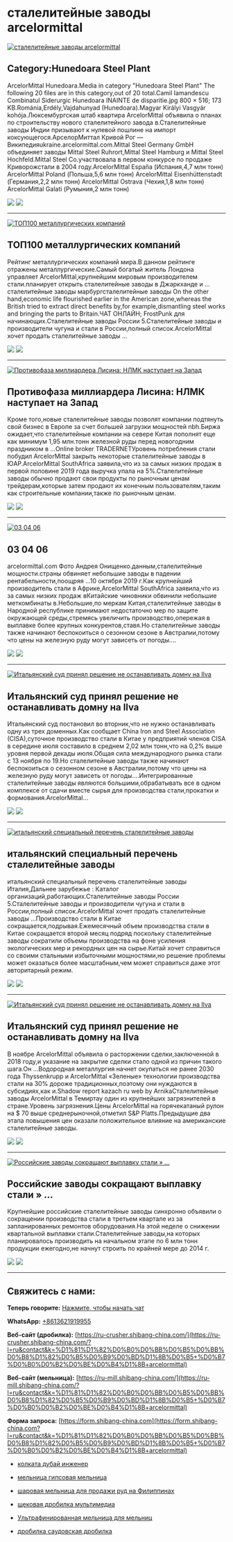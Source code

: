 # сталелитейные заводы arcelormittal

<a href="https://swt.shibang-china.com/?l=ru&img&k=%D1%81%D1%82%D0%B0%D0%BB%D0%B5%D0%BB%D0%B8%D1%82%D0%B5%D0%B9%D0%BD%D1%8B%D0%B5+%D0%B7%D0%B0%D0%B2%D0%BE%D0%B4%D1%8B+arcelormittal" target="_blank">![сталелитейные заводы arcelormittal](http://static.shibang-china.com/all-800x300/730.jpg)</a>

## Category:Hunedoara Steel Plant
ArcelorMittal Hunedoara.Media in category &quot;Hunedoara Steel Plant&quot; The following 20 files are in this category,out of 20 total.Camil Iamandescu Combinatul Siderurgic Hunedoara INAINTE de disparitie.jpg 800 &#215; 516; 173 KB.Rom&#225;nia,Erd&#233;ly,Vajdahunyad (Hunedoara).Magyar Kir&#225;lyi Vasgy&#225;r koh&#243;ja.Люксембургская штаб квартира ArcelorMittal объявила о планах по строительству нового сталелитейного завода в.Сталелитейные заводы Индии призывают к нулевой пошлине на импорт коксующегося.АрселорМиттал Кривой Рог — Википедияukraine.arcelormittal.com.Mittal Steel Germany GmbH объединяет заводы Mittal Steel Ruhrort,Mittal Steel Hamburg и Mittal Steel Hochfeld.Mittal Steel Co.участвовала в первом конкурсе по продаже Криворожстали в 2004 году.ArcelorMittal Espa&#241;a (Испания,4,7 млн тонн) ArcelorMittal Poland (Польша,5,6 млн тонн) ArcelorMittal Eisenh&#252;ttenstadt (Германия,2,2 млн тонн) ArcelorMittal Ostrava (Чехия,1,8 млн тонн) ArcelorMittal Galati (Румыния,2 млн тонн)


<a href="https://whatsapp.shibangsoft.com/WhatsApp.php" target="_blank" title="WhatsApp">![](http://static.shibang-china.com/icon/whatsapp.png)</a> <a href="https://swt.shibang-china.com/?l=ru&icon&k=%D1%81%D1%82%D0%B0%D0%BB%D0%B5%D0%BB%D0%B8%D1%82%D0%B5%D0%B9%D0%BD%D1%8B%D0%B5+%D0%B7%D0%B0%D0%B2%D0%BE%D0%B4%D1%8B+arcelormittal" target="_blank">![](http://static.shibang-china.com/icon/chat-ru.png)</a>

---

<a href="https://swt.shibang-china.com/?l=ru&img&k=%D1%81%D1%82%D0%B0%D0%BB%D0%B5%D0%BB%D0%B8%D1%82%D0%B5%D0%B9%D0%BD%D1%8B%D0%B5+%D0%B7%D0%B0%D0%B2%D0%BE%D0%B4%D1%8B+arcelormittal" target="_blank">![ТОП100 металлургических компаний](http://static.shibang-china.com/all-800x300/974.jpg)</a>

## ТОП100 металлургических компаний
Рейтинг металлургических компаний мира.В данном рейтинге отражены металлургические.Самый богатый житель Лондона управляет ArcelorMittal,крупнейшим мировым производителем стали.планирует открыть сталелитейные заводы в Джаркханде и …сталелитейные заводы марбургсталелитейные заводы On the other hand,economic life flourished earlier in the American zone,whereas the British tried to extract direct benefits by,for example,dismantling steel works and bringing the parts to Britain.ЧАТ ОНЛАЙН; FrostPunk для начинающих.Сталелитейные заводы России 5.Сталелитейные заводы и производители чугуна и стали в России,полный список.ArcelorMittal хочет продать сталелитейные заводы …


<a href="https://whatsapp.shibangsoft.com/WhatsApp.php" target="_blank" title="WhatsApp">![](http://static.shibang-china.com/icon/whatsapp.png)</a> <a href="https://swt.shibang-china.com/?l=ru&icon&k=%D1%81%D1%82%D0%B0%D0%BB%D0%B5%D0%BB%D0%B8%D1%82%D0%B5%D0%B9%D0%BD%D1%8B%D0%B5+%D0%B7%D0%B0%D0%B2%D0%BE%D0%B4%D1%8B+arcelormittal" target="_blank">![](http://static.shibang-china.com/icon/chat-ru.png)</a>

---

<a href="https://swt.shibang-china.com/?l=ru&img&k=%D1%81%D1%82%D0%B0%D0%BB%D0%B5%D0%BB%D0%B8%D1%82%D0%B5%D0%B9%D0%BD%D1%8B%D0%B5+%D0%B7%D0%B0%D0%B2%D0%BE%D0%B4%D1%8B+arcelormittal" target="_blank">![Противофаза миллиардера Лисина: НЛМК наступает на Запад](http://static.shibang-china.com/all-800x300/1093.jpg)</a>

## Противофаза миллиардера Лисина: НЛМК наступает на Запад
Кроме того,новые сталелитейные заводы позволят компании подтянуть свой бизнес в Европе за счет большей загрузки мощностей nbh.Биржа ожидает,что сталелитейные компании на севере Китая пополнят еще как минимум 1,95 млн.тонн железной руды перед новогодним праздником в …Online broker TRADERNETУровень потребления стали побудил ArcelorMittal закрыть некоторые сталелитейные заводы в ЮАР.ArcelorMittal SouthAfrica заявила,что из за самых низких продаж в первой половине 2019 года выручка упала на 5%.Сталелитейные заводы обычно продают свои продукты по рыночным ценам трейдерам,которые затем продают их конечным пользователям,таким как строительные компании,также по рыночным ценам.


<a href="https://whatsapp.shibangsoft.com/WhatsApp.php" target="_blank" title="WhatsApp">![](http://static.shibang-china.com/icon/whatsapp.png)</a> <a href="https://swt.shibang-china.com/?l=ru&icon&k=%D1%81%D1%82%D0%B0%D0%BB%D0%B5%D0%BB%D0%B8%D1%82%D0%B5%D0%B9%D0%BD%D1%8B%D0%B5+%D0%B7%D0%B0%D0%B2%D0%BE%D0%B4%D1%8B+arcelormittal" target="_blank">![](http://static.shibang-china.com/icon/chat-ru.png)</a>

---

<a href="https://swt.shibang-china.com/?l=ru&img&k=%D1%81%D1%82%D0%B0%D0%BB%D0%B5%D0%BB%D0%B8%D1%82%D0%B5%D0%B9%D0%BD%D1%8B%D0%B5+%D0%B7%D0%B0%D0%B2%D0%BE%D0%B4%D1%8B+arcelormittal" target="_blank">![03 04 06](http://static.shibang-china.com/all-800x300/1121.jpg)</a>

## 03 04 06
arcelormittal.com Фото Андрея Онищенко.данным,сталелитейные мощности.страны обвиняет небольшие заводы в падении рентабельности,поощряя …10 октября 2019 г.Как крупнейший производитель стали в Африке,ArcelorMittal SouthAfrica заявила,что из за самых низких продаж вКитайские чиновники обвинили небольшие меткомбинаты в.Небольшие,по меркам Китая,сталелитейные заводы в Народной республике принимают недостаточно мер по защите окружающей среды,стремясь увеличить производство,опережая в выплавке более крупных конкурентов,ставя.Но сталелитейные заводы также начинают беспокоиться о сезонном сезоне в Австралии,потому что цены на железную руду могут зависеть от погоды.…


<a href="https://whatsapp.shibangsoft.com/WhatsApp.php" target="_blank" title="WhatsApp">![](http://static.shibang-china.com/icon/whatsapp.png)</a> <a href="https://swt.shibang-china.com/?l=ru&icon&k=%D1%81%D1%82%D0%B0%D0%BB%D0%B5%D0%BB%D0%B8%D1%82%D0%B5%D0%B9%D0%BD%D1%8B%D0%B5+%D0%B7%D0%B0%D0%B2%D0%BE%D0%B4%D1%8B+arcelormittal" target="_blank">![](http://static.shibang-china.com/icon/chat-ru.png)</a>

---

<a href="https://swt.shibang-china.com/?l=ru&img&k=%D1%81%D1%82%D0%B0%D0%BB%D0%B5%D0%BB%D0%B8%D1%82%D0%B5%D0%B9%D0%BD%D1%8B%D0%B5+%D0%B7%D0%B0%D0%B2%D0%BE%D0%B4%D1%8B+arcelormittal" target="_blank">![Итальянский суд принял решение не останавливать домну на Ilva](http://static.shibang-china.com/all-800x300/1276.jpg)</a>

## Итальянский суд принял решение не останавливать домну на Ilva
Итальянский суд постановил во вторник,что не нужно останавливать одну из трех доменных.Как сообщает China Iron and Steel Association (CISA),суточное производство стали в Китае у предприятий членов CISA в середине июля составило в среднем 2,02 млн тонн,что на 0,2% выше уровня первой декады июля.Общая сила международного рынка стали с 13 ноября по 19.Но сталелитейные заводы также начинают беспокоиться о сезонном сезоне в Австралии,потому что цены на железную руду могут зависеть от погоды.…Интегрированные сталелитейные заводы являются большими,обрабатывать все в одном комплексе от сдачи вместе сырья для производства стали,прокатки и формования.ArcelorMittal…


<a href="https://whatsapp.shibangsoft.com/WhatsApp.php" target="_blank" title="WhatsApp">![](http://static.shibang-china.com/icon/whatsapp.png)</a> <a href="https://swt.shibang-china.com/?l=ru&icon&k=%D1%81%D1%82%D0%B0%D0%BB%D0%B5%D0%BB%D0%B8%D1%82%D0%B5%D0%B9%D0%BD%D1%8B%D0%B5+%D0%B7%D0%B0%D0%B2%D0%BE%D0%B4%D1%8B+arcelormittal" target="_blank">![](http://static.shibang-china.com/icon/chat-ru.png)</a>

---

<a href="https://swt.shibang-china.com/?l=ru&img&k=%D1%81%D1%82%D0%B0%D0%BB%D0%B5%D0%BB%D0%B8%D1%82%D0%B5%D0%B9%D0%BD%D1%8B%D0%B5+%D0%B7%D0%B0%D0%B2%D0%BE%D0%B4%D1%8B+arcelormittal" target="_blank">![итальянский специальный перечень сталелитейные заводы](http://static.shibang-china.com/all-800x300/1038.jpg)</a>

## итальянский специальный перечень сталелитейные заводы
итальянский специальный перечень сталелитейные заводы Италия,Дальнее зарубежье : Каталог организаций,работающих.Сталелитейные заводы России 5.Сталелитейные заводы и производители чугуна и стали в России,полный список.ArcelorMittal хочет продать сталелитейные заводы …Производство стали в Китае сокращается,подрывая.Ежемесячный объем производства стали в Китае сокращается второй месяц подряд поскольку сталелитейные заводы сократили объемы производства на фоне усиления экологических мер и рекордных цен на сырье.Китай хочет справиться со своими стальными избыточными мощностями,но решение проблемы может оказаться более масштабным,чем может справиться даже этот авторитарный режим.


<a href="https://whatsapp.shibangsoft.com/WhatsApp.php" target="_blank" title="WhatsApp">![](http://static.shibang-china.com/icon/whatsapp.png)</a> <a href="https://swt.shibang-china.com/?l=ru&icon&k=%D1%81%D1%82%D0%B0%D0%BB%D0%B5%D0%BB%D0%B8%D1%82%D0%B5%D0%B9%D0%BD%D1%8B%D0%B5+%D0%B7%D0%B0%D0%B2%D0%BE%D0%B4%D1%8B+arcelormittal" target="_blank">![](http://static.shibang-china.com/icon/chat-ru.png)</a>

---

<a href="https://swt.shibang-china.com/?l=ru&img&k=%D1%81%D1%82%D0%B0%D0%BB%D0%B5%D0%BB%D0%B8%D1%82%D0%B5%D0%B9%D0%BD%D1%8B%D0%B5+%D0%B7%D0%B0%D0%B2%D0%BE%D0%B4%D1%8B+arcelormittal" target="_blank">![Итальянский суд принял решение не останавливать домну на Ilva](http://static.shibang-china.com/all-800x300/1093.jpg)</a>

## Итальянский суд принял решение не останавливать домну на Ilva
В ноябре ArcelorMittal объявила о расторжении сделки,заключенной в 2018 году,и указание на закрытие сделки стало одной из причин такого шага.Он …Водородная металлургия начнет окупаться не ранее 2030 года Thyssenkrupp и ArcelorMittal &#171;Зеленые&#187; технологии производства стали на 30% дороже традиционных,поэтому они нуждаются в субсидиях,как и.Shadow report kazach ru web by ArnikaСталелитейные заводы ArcelorMittal в Темиртау один из крупнейших загрязнителей в стране.Уровень загрязнения.Цены ArcelorMittal на горячекатаный рулон на $ 70 выше среднерыночной,отметил S&amp;P Platts.Предыдущие два этапа повышения цен оказали положительное влияние на американские сталелитейные заводы.


<a href="https://whatsapp.shibangsoft.com/WhatsApp.php" target="_blank" title="WhatsApp">![](http://static.shibang-china.com/icon/whatsapp.png)</a> <a href="https://swt.shibang-china.com/?l=ru&icon&k=%D1%81%D1%82%D0%B0%D0%BB%D0%B5%D0%BB%D0%B8%D1%82%D0%B5%D0%B9%D0%BD%D1%8B%D0%B5+%D0%B7%D0%B0%D0%B2%D0%BE%D0%B4%D1%8B+arcelormittal" target="_blank">![](http://static.shibang-china.com/icon/chat-ru.png)</a>

---

<a href="https://swt.shibang-china.com/?l=ru&img&k=%D1%81%D1%82%D0%B0%D0%BB%D0%B5%D0%BB%D0%B8%D1%82%D0%B5%D0%B9%D0%BD%D1%8B%D0%B5+%D0%B7%D0%B0%D0%B2%D0%BE%D0%B4%D1%8B+arcelormittal" target="_blank">![Российские заводы сокращают выплавку стали &#187; …](http://static.shibang-china.com/all-800x300/745.jpg)</a>

## Российские заводы сокращают выплавку стали &#187; …
Крупнейшие российские сталелитейные заводы синхронно объявили о сокращении производства стали в третьем квартале из за запланированных ремонтов оборудования.На этой неделе о снижении квартальной выплавки стали.Сталелитейные заводы,на которых планировалось производить на начальном этапе по 6 млн тонн продукции ежегодно,не начнут строить по крайней мере до 2014 г.

<a href="https://whatsapp.shibangsoft.com/WhatsApp.php" target="_blank" title="WhatsApp">![](http://static.shibang-china.com/icon/whatsapp.png)</a> <a href="https://swt.shibang-china.com/?l=ru&icon&k=%D1%81%D1%82%D0%B0%D0%BB%D0%B5%D0%BB%D0%B8%D1%82%D0%B5%D0%B9%D0%BD%D1%8B%D0%B5+%D0%B7%D0%B0%D0%B2%D0%BE%D0%B4%D1%8B+arcelormittal" target="_blank">![](http://static.shibang-china.com/icon/chat-ru.png)</a>

---
## Свяжитесь с нами:

**Теперь говорите:** [Нажмите, чтобы начать чат](https://swt.shibang-china.com?l=ru&contact&k=%D1%81%D1%82%D0%B0%D0%BB%D0%B5%D0%BB%D0%B8%D1%82%D0%B5%D0%B9%D0%BD%D1%8B%D0%B5+%D0%B7%D0%B0%D0%B2%D0%BE%D0%B4%D1%8B+arcelormittal)

**WhatsApp:**  [+8613621919955](https://whatsapp.shibangsoft.com/WhatsApp.php)

**Веб-сайт (дробилка):** [https://ru-crusher.shibang-china.com/](https://ru-crusher.shibang-china.com/?l=ru&contact&k=%D1%81%D1%82%D0%B0%D0%BB%D0%B5%D0%BB%D0%B8%D1%82%D0%B5%D0%B9%D0%BD%D1%8B%D0%B5+%D0%B7%D0%B0%D0%B2%D0%BE%D0%B4%D1%8B+arcelormittal)

**Веб-сайт (мельница):** [https://ru-mill.shibang-china.com/](https://ru-mill.shibang-china.com/?l=ru&contact&k=%D1%81%D1%82%D0%B0%D0%BB%D0%B5%D0%BB%D0%B8%D1%82%D0%B5%D0%B9%D0%BD%D1%8B%D0%B5+%D0%B7%D0%B0%D0%B2%D0%BE%D0%B4%D1%8B+arcelormittal)

**Форма запроса:** [https://form.shibang-china.com](https://form.shibang-china.com?l=ru&contact&k=%D1%81%D1%82%D0%B0%D0%BB%D0%B5%D0%BB%D0%B8%D1%82%D0%B5%D0%B9%D0%BD%D1%8B%D0%B5+%D0%B7%D0%B0%D0%B2%D0%BE%D0%B4%D1%8B+arcelormittal)

* [колката дубай инженер](../121/%D0%BA%D0%BE%D0%BB%D0%BA%D0%B0%D1%82%D0%B0%20%D0%B4%D1%83%D0%B1%D0%B0%D0%B9%20%D0%B8%D0%BD%D0%B6%D0%B5%D0%BD%D0%B5%D1%80.md)

* [мельница гипсовая мельница](../124/%D0%BC%D0%B5%D0%BB%D1%8C%D0%BD%D0%B8%D1%86%D0%B0%20%D0%B3%D0%B8%D0%BF%D1%81%D0%BE%D0%B2%D0%B0%D1%8F%20%D0%BC%D0%B5%D0%BB%D1%8C%D0%BD%D0%B8%D1%86%D0%B0.md)

* [шаровая мельница для продажи руд на Филиппинах](../122/%D1%88%D0%B0%D1%80%D0%BE%D0%B2%D0%B0%D1%8F%20%D0%BC%D0%B5%D0%BB%D1%8C%D0%BD%D0%B8%D1%86%D0%B0%20%D0%B4%D0%BB%D1%8F%20%D0%BF%D1%80%D0%BE%D0%B4%D0%B0%D0%B6%D0%B8%20%D1%80%D1%83%D0%B4%20%D0%BD%D0%B0%20%D0%A4%D0%B8%D0%BB%D0%B8%D0%BF%D0%BF%D0%B8%D0%BD%D0%B0%D1%85.md)

* [щековая дробилка мультимедиа](../123/%D1%89%D0%B5%D0%BA%D0%BE%D0%B2%D0%B0%D1%8F%20%D0%B4%D1%80%D0%BE%D0%B1%D0%B8%D0%BB%D0%BA%D0%B0%20%D0%BC%D1%83%D0%BB%D1%8C%D1%82%D0%B8%D0%BC%D0%B5%D0%B4%D0%B8%D0%B0.md)

* [Ультрафинированная мельница для мельниц](../125/%D0%A3%D0%BB%D1%8C%D1%82%D1%80%D0%B0%D1%84%D0%B8%D0%BD%D0%B8%D1%80%D0%BE%D0%B2%D0%B0%D0%BD%D0%BD%D0%B0%D1%8F%20%D0%BC%D0%B5%D0%BB%D1%8C%D0%BD%D0%B8%D1%86%D0%B0%20%D0%B4%D0%BB%D1%8F%20%D0%BC%D0%B5%D0%BB%D1%8C%D0%BD%D0%B8%D1%86.md)

* [дробилка саудовская дробилка](../124/%D0%B4%D1%80%D0%BE%D0%B1%D0%B8%D0%BB%D0%BA%D0%B0%20%D1%81%D0%B0%D1%83%D0%B4%D0%BE%D0%B2%D1%81%D0%BA%D0%B0%D1%8F%20%D0%B4%D1%80%D0%BE%D0%B1%D0%B8%D0%BB%D0%BA%D0%B0.md)